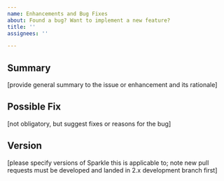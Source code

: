 ```yaml
---
name: Enhancements and Bug Fixes
about: Found a bug? Want to implement a new feature?
title: ''
assignees: ''

---
```


## Summary

[provide general summary to the issue or enhancement and its rationale]

## Possible Fix

[not obligatory, but suggest fixes or reasons for the bug]

## Version

[please specify versions of Sparkle this is applicable to; note new pull requests must be developed and landed in 2.x development branch first]
